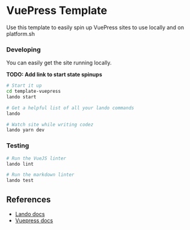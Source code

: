 # VuePress Template

Use this template to easily spin up VuePress sites to use locally and on platform.sh

### Developing

You can easily get the site running locally.

__TODO: Add link to start state spinups__

```bash
# Start it up
cd template-vuepress
lando start

# Get a helpful list of all your lando commands
lando

# Watch site while writing codez
lando yarn dev
```

### Testing

```bash
# Run the VueJS linter
lando lint

# Run the markdown linter
lando test
```

## References

* [Lando docs](https://docs.devwithlando.io/)
* [Vuepress docs](https://vuepress.vuejs.org)
